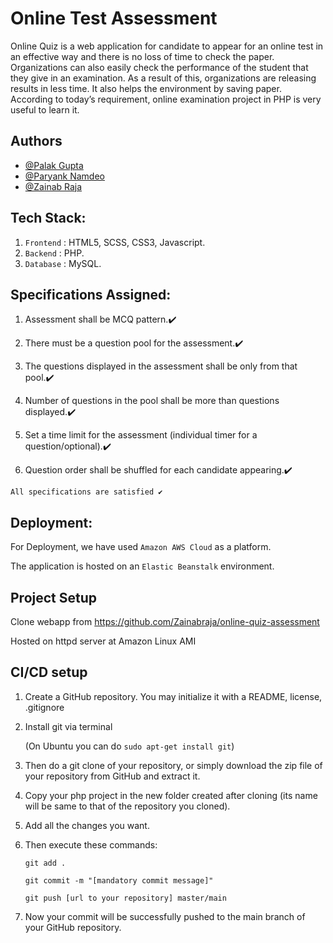 # Online Test Assessment

Online Quiz is a web application for candidate to appear for an
 online test in an effective way and there is no loss of time to 
 check the paper. Organizations can also easily check the performance 
 of the student that they give in an examination. As a result of this, 
 organizations are releasing results in less time. It also helps the 
 environment by saving paper. According to today’s requirement, 
 online examination project in PHP is very useful to learn it.


## Authors
- [@Palak Gupta](https://github.com/Palakgupta0908)
- [@Paryank Namdeo](https://github.com/Paryank0419)
- [@Zainab Raja](https://github.com/Zainabraja/)

  
## Tech Stack:

1. `Frontend` : HTML5, SCSS, CSS3, Javascript.
2. `Backend` : PHP.
3. `Database` : MySQL.

## Specifications Assigned:

1. Assessment shall be MCQ pattern.✔️

2. There must be a question pool for the assessment.✔️

3. The questions displayed in the assessment shall be only from that pool.✔️

4. Number of questions in the pool shall be more than questions displayed.✔️

5. Set a time limit for the assessment (individual timer for a question/optional).✔️

6. Question order shall be shuffled for each candidate appearing.✔️

```
All specifications are satisfied ✔️
```

## Deployment:
For Deployment, we have used `Amazon AWS Cloud` as a platform. 

The application is hosted on an `Elastic Beanstalk` environment.

## Project Setup

Clone webapp from https://github.com/Zainabraja/online-quiz-assessment

Hosted on httpd server at Amazon Linux AMI

## CI/CD setup
1. Create a GitHub repository. You may initialize it with a README, license, .gitignore
2. Install git via terminal 

   (On Ubuntu you can do `sudo apt-get install git`)
3. Then do a git clone of your repository, or simply download the zip file of your repository from GitHub and extract it.
4. Copy your php project in the new folder created after cloning (its name will be same to that of the repository you cloned).
5. Add all the changes you want.
6. Then execute these commands:
   
   ````
   git add . 

   git commit -m "[mandatory commit message]" 
   
   git push [url to your repository] master/main 
7. Now your commit will be successfully pushed to the main branch of your GitHub repository.
